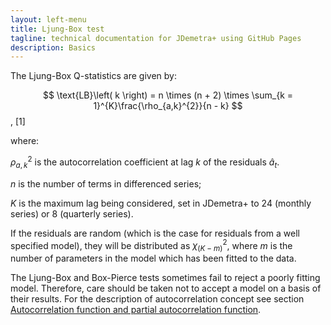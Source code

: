 ```yaml
---
layout: left-menu
title: Ljung-Box test
tagline: technical documentation for JDemetra+ using GitHub Pages
description: Basics
---
```



The Ljung-Box Q-statistics are given by:

  $$
  \text{LB}\left( k \right) = n \times (n + 2) \times \sum_{k = 1}^{K}\frac{\rho_{a,k}^{2}}{n - k}
  $$,   \[1\] <!---\[7.144\]      --> 

where:

$\rho_{a,k}^{2}$ is the autocorrelation coefficient at lag $k$ of the
residuals ${\widehat{a}}_{t}$.

$n$ is the number of terms in differenced series;

$K$ is the maximum lag being considered, set in JDemetra+ to $24$
(monthly series) or $8$ (quarterly series).

If the residuals are random (which is the case for residuals from a well
specified model), they will be distributed as $\chi_{(K - m)}^{2}$,
where $m$ is the number of parameters in the model which has been fitted
to the data.

The Ljung-Box and Box-Pierce tests sometimes fail to reject a poorly
fitting model. Therefore, care should be taken not to accept a model on
a basis of their results. For the description of autocorrelation concept
see section [Autocorrelation function and partial autocorrelation function](../theory/ACF_and_PACF.html).

